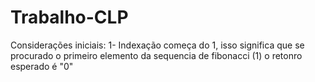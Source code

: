 # Trabalho-CLP
 Considerações iniciais:
 1- Indexação começa do 1, isso significa que se procurado o primeiro elemento da sequencia de fibonacci (1) o retonro esperado é "0"
